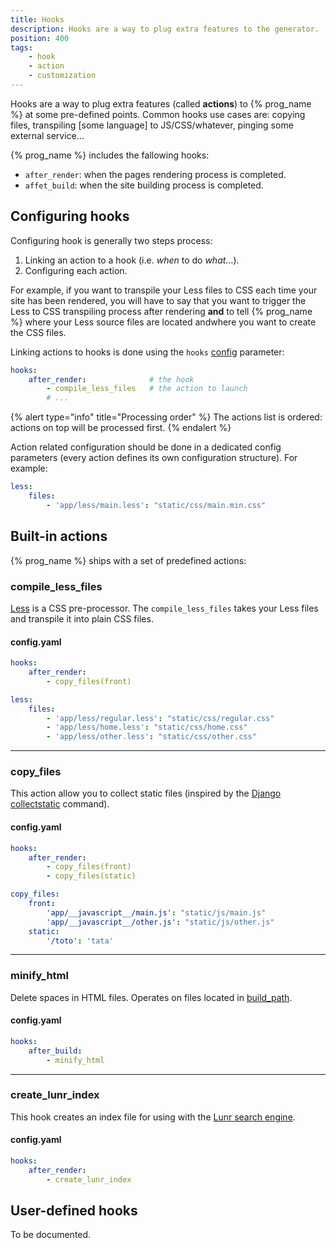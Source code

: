 ```yaml
---
title: Hooks
description: Hooks are a way to plug extra features to the generator.
position: 400
tags:
    - hook
    - action
    - customization
---
```


Hooks are a way to plug extra features (called **actions**) to {% prog_name %} at some pre-defined points. Common hooks use cases are: copying files, transpiling [some language] to JS/CSS/whatever, pinging some external service…

{% prog_name %} includes the fallowing hooks:

- `after_render`: when the pages rendering process is completed.
- `affet_build`: when the site building process is completed.

## Configuring hooks

Configuring hook is generally two steps process:

1. Linking an action to a hook (i.e. _when_ to do _what_…).
2. Configuring each action.

For example, if you want to transpile your Less files to CSS each time your site has been rendered, you will have to say that you want to trigger the Less to CSS transpiling process after rendering **and** to tell {% prog_name %} where your Less source files are located andwhere you want to create the CSS files.

Linking actions to hooks is done using the `hooks` [config](/getting-started/configuration/) parameter:

```yaml
hooks:
    after_render:              # the hook
        - compile_less_files   # the action to launch
        # ...
```

{% alert type="info" title="Processing order" %}
The actions list is ordered: actions on top will be processed first.
{% endalert %}

Action related configuration should be done in a dedicated config parameters (every action defines its own configuration structure). For example:

```yaml
less:
    files:
        - 'app/less/main.less': "static/css/main.min.css"
```


## Built-in actions

{% prog_name %} ships with a set of predefined actions:

### compile_less_files

[Less](http://lesscss.org/) is a CSS pre-processor. The `compile_less_files` takes your Less files and transpile it into plain CSS files.

#### config.yaml

```yaml
hooks:
    after_render:
        - copy_files(front)

less:
    files:
        - 'app/less/regular.less': "static/css/regular.css"
        - 'app/less/home.less': "static/css/home.css"
        - 'app/less/other.less': "static/css/other.css"
```

---

### copy_files

This action allow you to collect static files (inspired by the [Django collectstatic](https://docs.djangoproject.com/fr/1.11/ref/contrib/staticfiles/) command).

#### config.yaml

```yaml
hooks:
    after_render:
        - copy_files(front)
        - copy_files(static)

copy_files:
    front:
        'app/__javascript__/main.js': "static/js/main.js"
        'app/__javascript__/other.js': "static/js/other.js"
    static:
        '/toto': 'tata'
```

---


### minify_html

Delete spaces in HTML files. Operates on files located in [build_path](/getting-started/configuration/).

#### config.yaml

```yaml
hooks:
    after_build:
        - minify_html
```

---

### create_lunr_index

This hook creates an index file for using with the [Lunr search engine](https://lunrjs.com/).

#### config.yaml

```yaml
hooks:
    after_render:
        - create_lunr_index

```


## User-defined hooks

To be documented.
